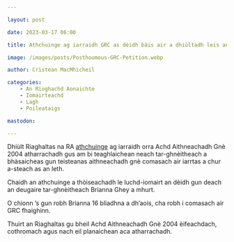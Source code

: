 ```yaml
---

layout: post

date: 2023-03-17 06:00

title: Athchuinge ag iarraidh GRC as dèidh bàis air a dhiùltadh leis an Riaghaltas

image: /images/posts/Posthoumous-GRC-Petition.webp

author: Crìstean MacMhìcheil

categories:
    - An Rìoghachd Aonaichte
    - Iomairteachd
    - Lagh
    - Poileataigs

mastodon:

---
```


Dhiùlt Riaghaltas na RA [athchuinge](https://petition.parliament.uk/petitions/633194?reveal_response=yes) ag iarraidh orra Achd Aithneachadh Gnè 2004 atharrachadh gus am bi teaghlaichean neach tar-ghnèitheach a bhàsaicheas gun teisteanas aithneachadh gnè comasach air iarrtas a chur a-steach as an leth.

Chaidh an athchuinge a thòiseachadh le luchd-iomairt an dèidh gun deach an deugaire tar-ghnèitheach Brianna Ghey a mhurt.

O chionn ’s gun robh Brianna 16 bliadhna a dh’aois, cha robh i comasach air GRC fhaighinn.

Thuirt an Riaghaltas gu bheil Achd Aithneachadh Gnè 2004 èifeachdach, cothromach agus nach eil planaichean aca atharrachadh.